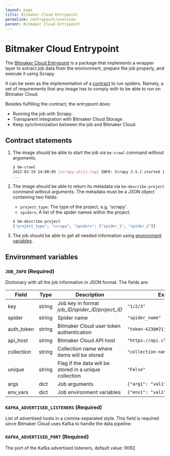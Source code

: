 ```yaml
---
layout: page
title: Bitmaker Cloud Entrypoint
permalink: /entrypoint/overview
parent: Bitmaker Cloud Entrypoint
---
```


# Bitmaker Cloud Entrypoint

The [Bitmaker Cloud Entrypoint](https://github.com/bitmakerla/bitmaker-entrypoint)
is a package that implements a wrapper layer to extract job data from the environment,
prepare the job properly, and execute it using Scrapy.

It can be seen as the implementation of a [contract](#contract-statements) to run spiders.
Namely, a set of requirements that any image has to comply with to be able to run on Bitmaker Cloud.

Besides fulfilling the contract, the entrypoint does:
- Running the job with Scrapy.
- Transparent integration with Bitmaker Cloud Storage
- Keep synchronization between the job and Bitmaker Cloud.

## Contract statements

1. The image should be able to start the job via `bm-crawl` command without arguments.
   ```bash
   $ bm-crawl
   2022-03-19 14:00:05 [scrapy.utils.log] INFO: Scrapy 2.5.1 started (bot: books)
   ...
   ```
2. The image should be able to return its metadata via `bm-describe-project` command without arguments.
   The metadata must be a JSON object containing two fields: 
   - `project_type`: The type of the project, e.g. 'scrapy'.
   - `spiders`: A list of the spider names within the project.
   
   ```bash
   $ bm-describe-project
   {"project_type": "scrapy", "spiders": ["spider_1", "spider_2"]}
   ```
3. The job should be able to get all needed information using [environment variables](#environment-variables).

## Environment variables

### `JOB_INFO` (Required)

Dictionary with all the job information in JSON format. The fields are:

| Field | Type | Description | Example | Required |
| - | - | - | - | - |
| key | string | Job key in format *job_ID/spider_ID/project_ID* | `"1/2/3"` | Yes |
| spider | string | Spider name | `"spider_name"` | Yes |
| auth\_token | string | Bitmaker Cloud user token authentication | `"token-A23@#21j"` | Yes |
| api\_host | string | Bitmaker Cloud API host | `"https://api.cloud.bitmaker.dev"` | Yes |
| collection | string | Collection name where items will be stored | `"collection-name"` | Yes |
| unique | string | Flag if the data will be stored in a unique collection | `"False"` | To cronjobs |
| args | dict | Job arguments | `{"arg1": "val1", "arg2": "val2"}` | No |
| env_vars | dict | Job environment variables | `{"env1": "val1", "env2": "val2"}` | No |

### `KAFKA_ADVERTISED_LISTENERS` (Required)

List of advertised hosts in a comma-separated style.
This field is required since Bitmaker Cloud uses Kafka to handle the data pipeline.

### `KAFKA_ADVERTISED_PORT` (Required)
   
The port of the Kafka advertised listeners, default value: 9092.
